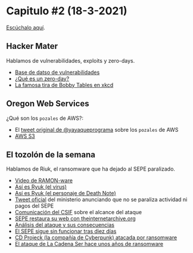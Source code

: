 # Capitulo #2 (18-3-2021)
[Escúchalo aquí](https://www.youtube.com/watch?v=sGVhw8HKuRk).

## Hacker Mater
Hablamos de vulnerabilidades, exploits y zero-days.
* [Base de datso de vulnerabilidades](https://cve.mitre.org/)
* [¿Qué es un zero-day?](https://es.wikipedia.org/wiki/Ataque_de_d%C3%ADa_cero)
* [La famosa tira de Bobby Tables en xkcd](https://xkcd.com/327/)


## Oregon Web Services
¿Qué son los `pozales` de AWS?:
* El [tweet original de @yayaqueprograma](https://twitter.com/yayaqueprograma/status/1366711031058337795) sobre los `pozales` de AWS
* [AWS S3](https://aws.amazon.com/es/s3/)

## El tozolón de la semana
Hablamos de Riuk, el ransomware que ha dejado al SEPE paralizado.
* [Video de RAMON-ware](https://www.youtube.com/watch?v=xT8ykwejaZk)
* [Así es Ryuk (el virus)](https://www.xataka.com/seguridad/asi-ryuk-ransomware-que-ha-dejado-tumbado-al-sepe-que-antes-tumbo-a-otros-muchos)
* [Así es Ryuk (el personaje de Death Note)](https://es.wikipedia.org/wiki/Ryuk_(Death_Note))
* [Tweet oficial](https://twitter.com/empleogob/status/1369299711027535886) del ministerio anunciando que no se paraliza actividad ni pagos del SEPE
* [Comunicación del CSIF](https://www.csif.es/contenido/nacional/general/315841) sobre el alcance del ataque
* [SEPE restaura su web con theinternetarchive.org](https://www.redeszone.net/noticias/seguridad/web-sepe-restaurada-archive-org/)
* [Análisis del ataque y sus consecuencias](https://www.businessinsider.com/sepe-ryuk-hack-cyber-crime-online-threat-device-agency-code-2021-3)
* [El SEPE sigue sin funcionar tras diez días](https://www.genbeta.com/actualidad/sepe-sigue-funcionar-diez-dias-todo-que-sabemos-ataque-como-efecta-a-beneficiarios-prestaciones)
* [CD Projeck (la compañía de Cyberpunk) atacada por ransomware](https://twitter.com/CDPROJEKTRED/status/1359048125403590660)
* [El ataque de La Cadena Ser hace unos años de ransomware](https://www.adslzone.net/2019/11/18/cadena-ser-ransomware-semanas/)
